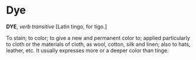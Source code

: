 # Dye

**DYE**, _verb transitive_ \[Latin tingo, for tigo.\]

To stain; to color; to give a new and permanent color to; applied particularly to cloth or the materials of cloth, as wool, cotton, silk and linen; also to hats, leather, etc. It usually expresses more or a deeper color than tinge.